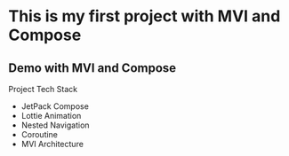 #  This is my first project with MVI and Compose

 ## Demo with MVI and Compose
Project Tech Stack
- JetPack Compose
- Lottie Animation
- Nested Navigation
- Coroutine
- MVI Architecture






